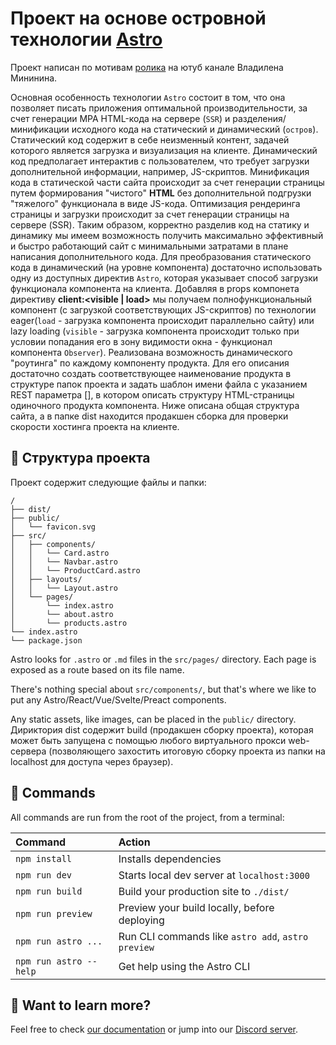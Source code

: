# Проект на основе островной технологии [Astro](https://astro.build)

Проект написан по мотивам [ролика](https://www.youtube.com/watch?v=-Jdk0bTh2-I) на ютуб канале Владилена Мининина.

Основная особенность технологии `Astro` состоит в том, что она позволяет писать приложения оптимальной производительности,
за счет генерации MPA HTML-кода на сервере (`SSR`) и разделения/минификации исходного кода на статический и динамический (`остров`).
Статический код содержит в себе неизменный контент, задачей которого является загрузка и визуализация на клиенте. Динамический код
предполагает интерактив с пользователем, что требует загрузки дополнительной информации, например, JS-скриптов. 
Минификация кода в статической части сайта происходит за счет генерации страницы путем формирования "чистого" **HTML**
без дополнительной подгрузки "тяжелого" функционала в виде JS-кода. Оптимизация рендеринга страницы и загрузки происходит за счет
генерации страницы на сервере (SSR). 
Таким образом, корректно разделив код на статику и динамику мы имеем возможность получить максимально эффективный и быстро работающий сайт 
с минимальными затратами в плане написания дополнительного кода.
Для преобразования статического кода в динамический (на уровне компонента) достаточно использовать одну из доступных директив `Astro`,
которая указывает способ загрузки функционала компонента на клиента. Добавляя в props компонета директиву **сlient:<visible | load>**
мы получаем полнофункциональный компонент (с загрузкой соответствующих JS-скриптов) по технологии eager(`load` - загрузка компонента
происходит параллельно сайту) или lazy loading (`visible` - загрузка компонента происходит только при условии попадания его в зону 
видимости окна <ViewPort> - функционал компонента `Observer`).
Реализована возможность динамического "роутинга" по каждому компоненту продукта. Для его описания достаточно создать 
соответствующее наименование продукта в структуре папок проекта и задать шаблон имени файла с указанием REST параметра [],
в котором описать структуру HTML-страницы одиночного продукта компонента.
Ниже описана общая структура сайта, а в папке dist находится продакшен сборка для проверки скорости хостинга проекта на клиенте.

## 🚀 Структура проекта

Проект содержит следующие файлы и папки:

```
/
├── dist/
├── public/
│   └── favicon.svg
├── src/
│   ├── components/
│   │   └── Card.astro
│   │   └── Navbar.astro
│   │   └── ProductCard.astro
│   ├── layouts/
│   │   └── Layout.astro
│   └── pages/
│       └── index.astro
│       └── about.astro
│       └── products.astro
└── index.astro
└── package.json
```

Astro looks for `.astro` or `.md` files in the `src/pages/` directory. Each page is exposed as a route based on its file name.

There's nothing special about `src/components/`, but that's where we like to put any Astro/React/Vue/Svelte/Preact components.

Any static assets, like images, can be placed in the `public/` directory.
Дириктория dist содержит build (продакшен сборку проекта), которая может быть запущена с помощью любого виртуального прокси web-сервера
(позволяющего захостить итоговую сборку проекта из папки на localhost для доступа через браузер).

## 🧞 Commands

All commands are run from the root of the project, from a terminal:

| Command                | Action                                             |
| :--------------------- | :------------------------------------------------- |
| `npm install`          | Installs dependencies                              |
| `npm run dev`          | Starts local dev server at `localhost:3000`        |
| `npm run build`        | Build your production site to `./dist/`            |
| `npm run preview`      | Preview your build locally, before deploying       |
| `npm run astro ...`    | Run CLI commands like `astro add`, `astro preview` |
| `npm run astro --help` | Get help using the Astro CLI                       |

## 👀 Want to learn more?

Feel free to check [our documentation](https://docs.astro.build) or jump into our [Discord server](https://astro.build/chat).
